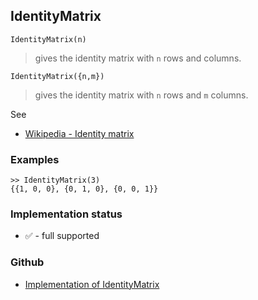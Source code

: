## IdentityMatrix

```
IdentityMatrix(n)
```

> gives the identity matrix with `n` rows and columns.

```
IdentityMatrix({n,m})
```

> gives the identity matrix with `n` rows and `m` columns.

See
* [Wikipedia - Identity matrix](https://en.wikipedia.org/wiki/Identity_matrix)

### Examples

```
>> IdentityMatrix(3)
{{1, 0, 0}, {0, 1, 0}, {0, 0, 1}}
```






### Implementation status

* &#x2705; - full supported

### Github

* [Implementation of IdentityMatrix](https://github.com/axkr/symja_android_library/blob/master/symja_android_library/matheclipse-core/src/main/java/org/matheclipse/core/builtin/LinearAlgebra.java#L2979) 
